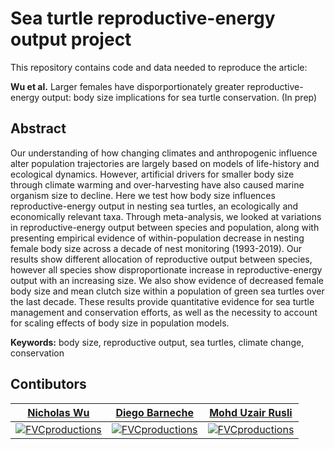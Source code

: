 # Sea turtle reproductive-energy output project
This repository contains code and data needed to reproduce the article:

**Wu et al.** Larger females have disporportionately greater reproductive-energy output: body size implications for sea turtle conservation. (In prep)

## Abstract
Our understanding of how changing climates and anthropogenic influence alter population trajectories are largely based on models of life-history and ecological dynamics. However, artificial drivers for smaller body size through climate warming and over-harvesting have also caused marine organism size to decline. Here we test how body size influences reproductive-energy output in nesting sea turtles, an ecologically and economically relevant taxa. Through meta-analysis, we looked at variations in reproductive-energy output between species and population, along with presenting empirical evidence of within-population decrease in nesting female body size across a decade of nest monitoring (1993-2019). Our results show different allocation of reproductive output between species, however all species show disproportionate increase in reproductive-energy output with an increasing size. We also show evidence of decreased female body size and mean clutch size within a population of green sea turtles over the last decade. These results provide quantitative evidence for sea turtle management and conservation efforts, as well as the necessity to account for scaling effects of body size in population models.

**Keywords:** body size, reproductive output, sea turtles, climate change, conservation


## Contibutors

| <a href="http://github.com/nicholaswunz" target="_blank">**Nicholas Wu**</a> | <a href="http://github.com/dbarneche" target="_blank">**Diego Barneche**</a> | <a href="http://seatru.umt.edu.my/?page_id=1372" target="_blank">**Mohd Uzair Rusli**</a> |
|---|---|---|
| [![FVCproductions](https://static.wixstatic.com/media/11c012_6eadb94bb9954ae3a5e8d78e7a58cdd6.jpg/v1/fill/w_150,h_150,al_c,q_80,usm_0.66_1.00_0.01/11c012_6eadb94bb9954ae3a5e8d78e7a58cdd6.webp)](http://fvcproductions.com) | [![FVCproductions](https://avatars3.githubusercontent.com/u/3580907?s=150&v=3)](http://fvcproductions.com) | [![FVCproductions](http://seatru.umt.edu.my/wp-content/uploads/sites/40/2019/01/dr-uzair-150x150.jpg)](http://fvcproductions.com)  |
